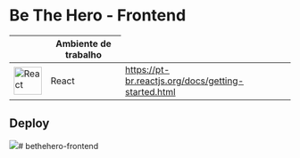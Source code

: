 # Be The Hero - Frontend

<table style="width:100%">
    <thead>
      <tr>
        <th></th>
        <th>Ambiente de trabalho</th>
      </tr>
    </thead>
    <tbody>
      <tr>
        <td><img src="https://upload.wikimedia.org/wikipedia/commons/thumb/a/a7/React-icon.svg/1200px-React-icon.svg.png" width="50" alt="React"></td>
        <td>React</td>
        <td><a target="_blank" href="https://pt-br.reactjs.org/docs/getting-started.html">https://pt-br.reactjs.org/docs/getting-started.html</a></td>
      </tr>   
    </tbody>
</table>

## Deploy

<img src="https://heroku-badge.herokuapp.com/?app=betheherofrontend"># bethehero-frontend
